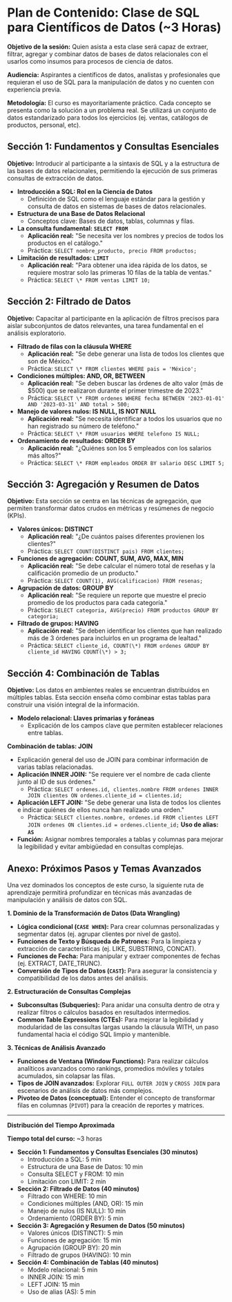 # Plan de Contenido: Clase de SQL para Científicos de Datos (~3 Horas)


**Objetivo de la sesión:** Quien asista a esta clase será capaz de extraer, filtrar, agregar y combinar datos de bases de datos relacionales con el usarlos como insumos para procesos de ciencia de datos.

**Audiencia:** Aspirantes a científicos de datos, analistas y profesionales que requieran el uso de SQL para la manipulación de datos y no cuenten con experiencia previa.

**Metodología:** El curso es mayoritariamente práctico. Cada concepto se presenta como la solución a un problema real. Se utilizará un conjunto de datos estandarizado para todos los ejercicios (ej. ventas, catálogos de productos, personal, etc).

## Sección 1: Fundamentos y Consultas Esenciales

**Objetivo:** Introducir al participante a la sintaxis de SQL y a la estructura de las bases de datos relacionales, permitiendo la ejecución de sus primeras consultas de extracción de datos.

- **Introducción a SQL: Rol en la Ciencia de Datos**
  - Definición de SQL como el lenguaje estándar para la gestión y consulta de datos en sistemas de bases de datos relacionales.
- **Estructura de una Base de Datos Relacional**
  - Conceptos clave: Bases de datos, tablas, columnas y filas.
- **La consulta fundamental: `SELECT FROM`**
  - **Aplicación real:** "Se necesita ver los nombres y precios de todos los productos en el catálogo."
  - Práctica: `SELECT nombre_producto, precio FROM productos;`
- **Limitación de resultados: `LIMIT`**
  - **Aplicación real:** "Para obtener una idea rápida de los datos, se requiere mostrar solo las primeras 10 filas de la tabla de ventas."
  - Práctica: `SELECT \* FROM ventas LIMIT 10;`

## Sección 2: Filtrado de Datos

**Objetivo:** Capacitar al participante en la aplicación de filtros precisos para aislar subconjuntos de datos relevantes, una tarea fundamental en el análisis exploratorio.

- **Filtrado de filas con la cláusula WHERE**
  - **Aplicación real:** "Se debe generar una lista de todos los clientes que son de México."
  - Práctica: `SELECT \* FROM clientes WHERE pais = 'México';`
- **Condiciones múltiples: AND, OR, BETWEEN**
  - **Aplicación real:** "Se deben buscar las órdenes de alto valor (más de $500) que se realizaron durante el primer trimestre de 2023."
  - Práctica: `SELECT \* FROM ordenes WHERE fecha BETWEEN '2023-01-01' AND '2023-03-31' AND total > 500;`
- **Manejo de valores nulos: IS NULL, IS NOT NULL**
  - **Aplicación real:** "Se necesita identificar a todos los usuarios que no han registrado su número de teléfono."
  - Práctica: `SELECT \* FROM usuarios WHERE telefono IS NULL;`
- **Ordenamiento de resultados: ORDER BY**
  - **Aplicación real:** "¿Quiénes son los 5 empleados con los salarios más altos?"
  - Práctica: `SELECT \* FROM empleados ORDER BY salario DESC LIMIT 5;`

## Sección 3: Agregación y Resumen de Datos

**Objetivo:** Esta sección se centra en las técnicas de agregación, que permiten transformar datos crudos en métricas y resúmenes de negocio (KPIs).

- **Valores únicos: DISTINCT**
  - **Aplicación real:** "¿De cuántos países diferentes provienen los clientes?"
  - Práctica: `SELECT COUNT(DISTINCT pais) FROM clientes;`
- **Funciones de agregación: COUNT, SUM, AVG, MAX, MIN**
  - **Aplicación real:** "Se debe calcular el número total de reseñas y la calificación promedio de un producto."
  - Práctica: `SELECT COUNT(1), AVG(calificacion) FROM resenas;`
- **Agrupación de datos: GROUP BY**
  - **Aplicación real:** "Se requiere un reporte que muestre el precio promedio de los productos para cada categoría."
  - Práctica: `SELECT categoria, AVG(precio) FROM productos GROUP BY categoria;`
- **Filtrado de grupos: HAVING**
  - **Aplicación real:** "Se deben identificar los clientes que han realizado más de 3 órdenes para incluirlos en un programa de lealtad."
  - Práctica: `SELECT cliente_id, COUNT(\*) FROM ordenes GROUP BY cliente_id HAVING COUNT(\*) > 3;`

## Sección 4: Combinación de Tablas

**Objetivo:** Los datos en ambientes reales se encuentran distribuidos en múltiples tablas. Esta sección enseña cómo combinar estas tablas para construir una visión integral de la información.

- **Modelo relacional: Llaves primarias y foráneas**
  - Explicación de los campos clave que permiten establecer relaciones entre tablas.

**Combinación de tablas: JOIN**
  - Explicación general del uso de JOIN para combinar información de varias tablas relacionadas.
  - **Aplicación INNER JOIN:** "Se requiere ver el nombre de cada cliente junto al ID de sus órdenes."
    - Práctica: `SELECT ordenes.id, clientes.nombre FROM ordenes INNER JOIN clientes ON ordenes.cliente_id = clientes.id;`
  - **Aplicación LEFT JOIN:** "Se debe generar una lista de todos los clientes e indicar quiénes de ellos nunca han realizado una orden."
    - Práctica: `SELECT clientes.nombre, ordenes.id FROM clientes LEFT JOIN ordenes ON clientes.id = ordenes.cliente_id;`
**Uso de alias: `AS`**
  - **Función:** Asignar nombres temporales a tablas y columnas para mejorar la legibilidad y evitar ambigüedad en consultas complejas.

## Anexo: Próximos Pasos y Temas Avanzados

Una vez dominados los conceptos de este curso, la siguiente ruta de aprendizaje permitirá profundizar en técnicas más avanzadas de manipulación y análisis de datos con SQL.

**1\. Dominio de la Transformación de Datos (Data Wrangling)**

- **Lógica condicional (`CASE WHEN`):** Para crear columnas personalizadas y segmentar datos (ej. agrupar clientes por nivel de gasto).
- **Funciones de Texto y Búsqueda de Patrones:** Para la limpieza y extracción de características (ej. LIKE, SUBSTRING, CONCAT).
- **Funciones de Fecha:** Para manipular y extraer componentes de fechas (ej. EXTRACT, DATE_TRUNC).
- **Conversión de Tipos de Datos (`CAST`):** Para asegurar la consistencia y compatibilidad de los datos antes del análisis.

**2\. Estructuración de Consultas Complejas**

- **Subconsultas (Subqueries):** Para anidar una consulta dentro de otra y realizar filtros o cálculos basados en resultados intermedios.
- **Common Table Expressions (CTEs):** Para mejorar la legibilidad y modularidad de las consultas largas usando la cláusula WITH, un paso fundamental hacia el código SQL limpio y mantenible.

**3\. Técnicas de Análisis Avanzado**

- **Funciones de Ventana (Window Functions):** Para realizar cálculos analíticos avanzados como rankings, promedios móviles y totales acumulados, sin colapsar las filas.
- **Tipos de JOIN avanzados:** Explorar `FULL OUTER JOIN` y `CROSS JOIN`  para escenarios de análisis de datos más complejos.
- **Pivoteo de Datos (conceptual):** Entender el concepto de transformar filas en columnas (`PIVOT`) para la creación de reportes y matrices.

----
**Distribución del Tiempo Aproximada**

**Tiempo total del curso:** ~3 horas

- **Sección 1: Fundamentos y Consultas Esenciales (30 minutos)**
  - Introducción a SQL: 5 min
  - Estructura de una Base de Datos: 10 min
  - Consulta SELECT y FROM: 10 min
  - Limitación con LIMIT: 2 min
- **Sección 2: Filtrado de Datos (40 minutos)**
  - Filtrado con WHERE: 10 min
  - Condiciones múltiples (AND, OR): 15 min
  - Manejo de nulos (IS NULL): 10 min
  - Ordenamiento (ORDER BY): 5 min
- **Sección 3: Agregación y Resumen de Datos (50 minutos)**
  - Valores únicos (DISTINCT): 5 min
  - Funciones de agregación: 15 min
  - Agrupación (GROUP BY): 20 min
  - Filtrado de grupos (HAVING): 10 min
- **Sección 4: Combinación de Tablas (40 minutos)**
  - Modelo relacional: 5 min
  - INNER JOIN: 15 min
  - LEFT JOIN: 15 min
  - Uso de alias (AS): 5 min